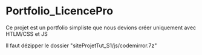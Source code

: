 # Portfolio_LicencePro
Ce projet est un portfolio simpliste que nous devions créer uniquement avec HTLM/CSS et JS

Il faut dézipper le dossier "siteProjetTut_S1/js/codemirror.7z"
